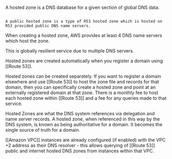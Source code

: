 A hosted zone is a DNS database for a given section of global DNS data. 


```ad-definition

A public hosted zone is a type of R53 hosted zone which is hosted on R53 provided public DNS name servers. 

```


When creating a hosted zone, AWS provides at least 4 DNS name servers which host the zone.

This is globally resilient service due to multiple DNS servers.

Hosted zones are created automatically when you register a domain using [[Route 53]].

Hosted zones can be created separately. If you want to register a domain elsewhere and use [[Route 53]] to host the zone file and records for that domain, then you can specifically create a hosted zone and point at an externally registered domain at that zone. There is a monthly fee to host each hosted zone within [[Route 53]] and a fee for any queries made to that service.

Hosted Zones are what the DNS system references via delegation and name server records. A hosted zone, when referenced in this way by the DNS system, is known as being authoritative for a domain. It becomes the single source of truth for a domain.

[[Amazon VPC]] instances are already configured (if enabled) with the VPC +2 address as their DNS resolver - this allows querying of [[Route 53]] public and internet hosted DNS zones from instances within that VPC.